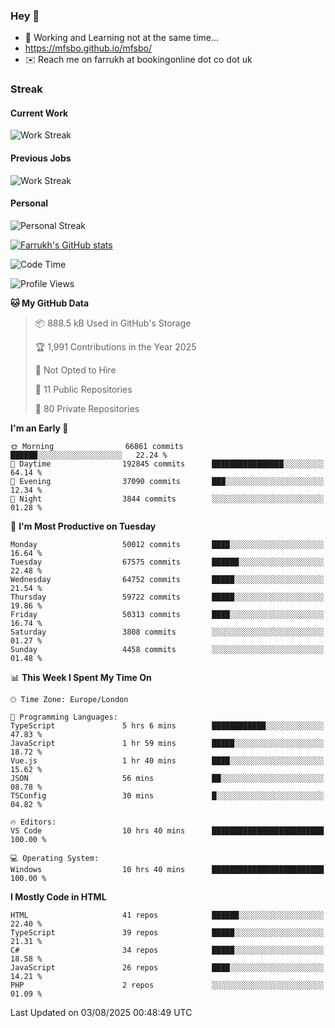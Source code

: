 ### Hey 👋

- 🏃 Working and Learning not at the same time...
- https://mfsbo.github.io/mfsbo/
- ✉️ Reach me on farrukh at bookingonline dot co dot uk

### Streak
#### Current Work
![Work Streak](https://streak-stats.demolab.com/?user=mfsbo)
#### Previous Jobs
![Work Streak](https://streak-stats.demolab.com/?user=farrukhcw)
#### Personal
![Personal Streak](https://streak-stats.demolab.com/?user=farrukhsubhani)

[![Farrukh's GitHub stats](https://github-readme-stats.vercel.app/api?username=mfsbo&hide=stars&count_private=true)](https://github.com/mfsbo/)

<!--START_SECTION:waka-->
![Code Time](http://img.shields.io/badge/Code%20Time-984%20hrs%2017%20mins-blue)

![Profile Views](http://img.shields.io/badge/Profile%20Views-0-blue)

**🐱 My GitHub Data** 

> 📦 888.5 kB Used in GitHub's Storage 
 > 
> 🏆 1,991 Contributions in the Year 2025
 > 
> 🚫 Not Opted to Hire
 > 
> 📜 11 Public Repositories 
 > 
> 🔑 80 Private Repositories 
 > 
**I'm an Early 🐤** 

```text
🌞 Morning                66861 commits       ██████░░░░░░░░░░░░░░░░░░░   22.24 % 
🌆 Daytime                192845 commits      ████████████████░░░░░░░░░   64.14 % 
🌃 Evening                37090 commits       ███░░░░░░░░░░░░░░░░░░░░░░   12.34 % 
🌙 Night                  3844 commits        ░░░░░░░░░░░░░░░░░░░░░░░░░   01.28 % 
```
📅 **I'm Most Productive on Tuesday** 

```text
Monday                   50012 commits       ████░░░░░░░░░░░░░░░░░░░░░   16.64 % 
Tuesday                  67575 commits       ██████░░░░░░░░░░░░░░░░░░░   22.48 % 
Wednesday                64752 commits       █████░░░░░░░░░░░░░░░░░░░░   21.54 % 
Thursday                 59722 commits       █████░░░░░░░░░░░░░░░░░░░░   19.86 % 
Friday                   50313 commits       ████░░░░░░░░░░░░░░░░░░░░░   16.74 % 
Saturday                 3808 commits        ░░░░░░░░░░░░░░░░░░░░░░░░░   01.27 % 
Sunday                   4458 commits        ░░░░░░░░░░░░░░░░░░░░░░░░░   01.48 % 
```


📊 **This Week I Spent My Time On** 

```text
🕑︎ Time Zone: Europe/London

💬 Programming Languages: 
TypeScript               5 hrs 6 mins        ████████████░░░░░░░░░░░░░   47.83 % 
JavaScript               1 hr 59 mins        █████░░░░░░░░░░░░░░░░░░░░   18.72 % 
Vue.js                   1 hr 40 mins        ████░░░░░░░░░░░░░░░░░░░░░   15.62 % 
JSON                     56 mins             ██░░░░░░░░░░░░░░░░░░░░░░░   08.78 % 
TSConfig                 30 mins             █░░░░░░░░░░░░░░░░░░░░░░░░   04.82 % 

🔥 Editors: 
VS Code                  10 hrs 40 mins      █████████████████████████   100.00 % 

💻 Operating System: 
Windows                  10 hrs 40 mins      █████████████████████████   100.00 % 
```

**I Mostly Code in HTML** 

```text
HTML                     41 repos            ██████░░░░░░░░░░░░░░░░░░░   22.40 % 
TypeScript               39 repos            █████░░░░░░░░░░░░░░░░░░░░   21.31 % 
C#                       34 repos            █████░░░░░░░░░░░░░░░░░░░░   18.58 % 
JavaScript               26 repos            ████░░░░░░░░░░░░░░░░░░░░░   14.21 % 
PHP                      2 repos             ░░░░░░░░░░░░░░░░░░░░░░░░░   01.09 % 
```




 Last Updated on 03/08/2025 00:48:49 UTC
<!--END_SECTION:waka-->
<!--
**mfsbo/mfsbo** is a ✨ _special_ ✨ repository because its `README.md` (this file) appears on your GitHub profile.

Here are some ideas to get you started:

- 🔭 I’m currently working on ...
- 🌱 I’m currently learning ...
- 👯 I’m looking to collaborate on ...
- 🤔 I’m looking for help with ...
- 💬 Ask me about ...
- 📫 How to reach me: ...
- 😄 Pronouns: ...
- ⚡ Fun fact: ...
-->
